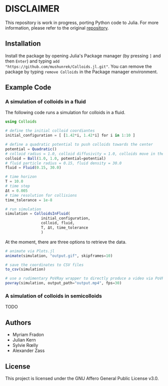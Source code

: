 # DISCLAIMER
This repository is work in progress, porting Python code to Julia. For more information, please refer to the original [repository](https://lab.wias-berlin.de/zass/dynamics-of-spheres).
## Installation
Install the package by opening Julia's Package manager (by pressing `]` and then `Enter`) and typing
`add "https://github.com/mushunrek/Colloids.jl.git"`. You can remove the package by typing `remove Colloids` in the Package manager environment.

## Example Code

### A simulation of colloids in a fluid

The following code runs a simulation for colloids in a fluid.

```julia
using Colloids

# define the initial colloid coordiantes
initial_configuration = [ [1.42*i, 1.42*i] for i in 1:10 ]

# define a quadratic potential to push colloids towards the center
potential = Quadratic()
# colloid radius = 1.0, colloid diffusivity = 1.0, colloids move in the quadratic potential
colloid = Ball(1.0, 1.0, potential=potential)
# fluid particle radius = 0.15, fluid density = 30.0
fluid = Fluid(0.15, 30.0)

# time horizon
T = 10.0
# time step
Δt = 0.005
# time resolution for collisions
time_tolerance = 1e-8

# run simulation
simulation = ColloidsInFluid(
				initial_configuration,
				colloid, fluid,
				T, Δt, time_tolerance
				)
```

At the moment, there are three options to retrieve the data.
```julia
# animate via Plots.jl
animate(simulation, "output.gif", skipframes=10)

# save the coordinates to CSV files
to_csv(simulation)

# use a rudimentary PoVRay wrapper to directly produce a video via PoVRay
povray(simulation, output_path="output.mp4", fps=30)
```

### A simulation of colloids in semicolloids

TODO

## Authors
- Myriam Fradon
- Julian Kern
- Sylvie Rœlly
- Alexander Zass
## License
This project is licensed under the GNU Affero General Public License v3.0.
